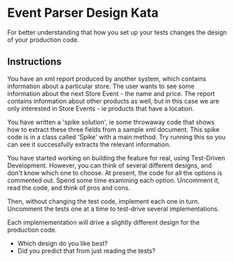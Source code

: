 Event Parser Design Kata
============================

For better understanding that how you set up your tests changes the design of your production code.

Instructions
------------

You have an xml report produced by another system, which contains information about a particular store. 
The user wants to see some information about the next Store Event - the name and price. The report contains information about other products as well, but in this case we are only interested in Store Events - ie products that have a location.

You have written a 'spike solution', ie some throwaway code that shows how to extract these three
fields from a sample xml document. This spike code is in a class called 'Spike' with a main method.
Try running this so you can see it successfully extracts the relevant information.

You have started working on building the feature for real, using Test-Driven Development. However, you can
think of several different designs, and don't know which one to choose. At present, the code for all 
the options is commented out. Spend some time examining each option. Uncomment it, read the code, and think of pros and cons.

Then, without changing the test code, implement each one in turn.
Uncomment the tests one at a time to test-drive several implementations.

Each implemementation will drive a slightly different design for the production code.

  - Which design do you like best?
  - Did you predict that from just reading the tests? 


